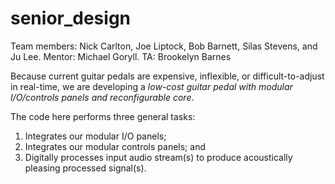 # senior_design
Team members: Nick Carlton, Joe Liptock, Bob Barnett, Silas Stevens, and Ju Lee. 
Mentor: Michael Goryll. 
TA: Brookelyn Barnes

Because current guitar pedals are expensive, inflexible, or difficult-to-adjust in real-time, we are developing a *low-cost guitar pedal with modular I/O/controls panels and reconfigurable core*.

The code here performs three general tasks:
1) Integrates our modular I/O panels;
2) Integrates our modular controls panels; and
3) Digitally processes input audio stream(s) to produce acoustically pleasing processed signal(s).
